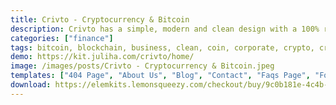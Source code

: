 ```yaml
---
title: Crivto - Cryptocurrency & Bitcoin
description: Crivto has a simple, modern and clean design with a 100% responsive layout, and very easy to customize because using Elementor so you don’t need a single line of coding!This template kit includes stunning carefully crafted 10+ Pages and 15+ Elementor templates for building a professional site in just a few clicks.
categories: ["finance"]
tags: bitcoin, blockchain, business, clean, coin, corporate, crypto, cryptocurrency, dark, illustration, modern, page builder, wordpress template
demo: https://kit.juliha.com/crivto/home/
image: /images/posts/Crivto - Cryptocurrency & Bitcoin.jpeg
templates: ["404 Page", "About Us", "Blog", "Contact", "Faqs Page", "Footer", "Global", "Header", "Home", "Our Team", "Pricing", "Services", "Single Post", "Wallet"]
download: https://elemkits.lemonsqueezy.com/checkout/buy/9c0b181e-4c4b-42ba-b759-2bf1721ff994
---
```

